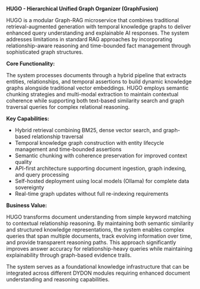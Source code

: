 **HUGO - Hierarchical Unified Graph Organizer (GraphFusion)**

HUGO is a modular Graph-RAG microservice that combines traditional retrieval-augmented generation with temporal knowledge graphs to deliver enhanced query understanding and explainable AI responses. The system addresses limitations in standard RAG approaches by incorporating relationship-aware reasoning and time-bounded fact management through sophisticated graph structures.

**Core Functionality:**

The system processes documents through a hybrid pipeline that extracts entities, relationships, and temporal assertions to build dynamic knowledge graphs alongside traditional vector embeddings. HUGO employs semantic chunking strategies and multi-modal extraction to maintain contextual coherence while supporting both text-based similarity search and graph traversal queries for complex relational reasoning.

**Key Capabilities:**

- Hybrid retrieval combining BM25, dense vector search, and graph-based relationship traversal
- Temporal knowledge graph construction with entity lifecycle management and time-bounded assertions
- Semantic chunking with coherence preservation for improved context quality
- API-first architecture supporting document ingestion, graph indexing, and query processing
- Self-hosted deployment using local models (Ollama) for complete data sovereignty
- Real-time graph updates without full re-indexing requirements

**Business Value:**

HUGO transforms document understanding from simple keyword matching to contextual relationship reasoning. By maintaining both semantic similarity and structured knowledge representations, the system enables complex queries that span multiple documents, track evolving information over time, and provide transparent reasoning paths. This approach significantly improves answer accuracy for relationship-heavy queries while maintaining explainability through graph-based evidence trails.

The system serves as a foundational knowledge infrastructure that can be integrated across different DYDON modules requiring enhanced document understanding and reasoning capabilities.
